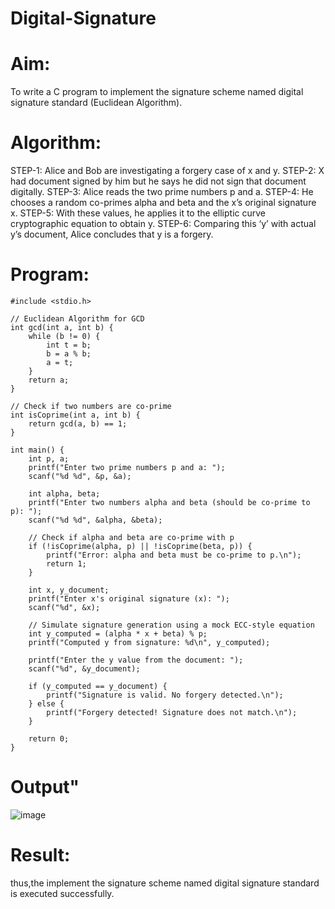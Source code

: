 # Digital-Signature
# Aim:
To write a C program to implement the signature scheme named digital signature standard (Euclidean Algorithm).
# Algorithm:
STEP-1: Alice and Bob are investigating a forgery case of x and y.
STEP-2: X had document signed by him but he says he did not sign that document digitally.
STEP-3: Alice reads the two prime numbers p and a.
STEP-4: He chooses a random co-primes alpha and beta and the x’s original signature x.
STEP-5: With these values, he applies it to the elliptic curve cryptographic equation to obtain y.
STEP-6: Comparing this ‘y’ with actual y’s document, Alice concludes that y is a forgery.
# Program:
```
#include <stdio.h>

// Euclidean Algorithm for GCD
int gcd(int a, int b) {
    while (b != 0) {
        int t = b;
        b = a % b;
        a = t;
    }
    return a;
}

// Check if two numbers are co-prime
int isCoprime(int a, int b) {
    return gcd(a, b) == 1;
}

int main() {
    int p, a;
    printf("Enter two prime numbers p and a: ");
    scanf("%d %d", &p, &a);

    int alpha, beta;
    printf("Enter two numbers alpha and beta (should be co-prime to p): ");
    scanf("%d %d", &alpha, &beta);

    // Check if alpha and beta are co-prime with p
    if (!isCoprime(alpha, p) || !isCoprime(beta, p)) {
        printf("Error: alpha and beta must be co-prime to p.\n");
        return 1;
    }

    int x, y_document;
    printf("Enter x's original signature (x): ");
    scanf("%d", &x);
    
    // Simulate signature generation using a mock ECC-style equation
    int y_computed = (alpha * x + beta) % p;
    printf("Computed y from signature: %d\n", y_computed);

    printf("Enter the y value from the document: ");
    scanf("%d", &y_document);

    if (y_computed == y_document) {
        printf("Signature is valid. No forgery detected.\n");
    } else {
        printf("Forgery detected! Signature does not match.\n");
    }

    return 0;
}
```

# Output"

![image](https://github.com/user-attachments/assets/1880dd9d-9765-4d14-835e-a9865ec5ae11)


# Result: 

thus,the implement the signature scheme named digital signature standard is executed successfully.
